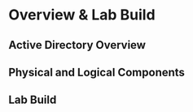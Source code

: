 
# Overview & Lab Build


## Active Directory Overview


## Physical and Logical Components


## Lab Build
